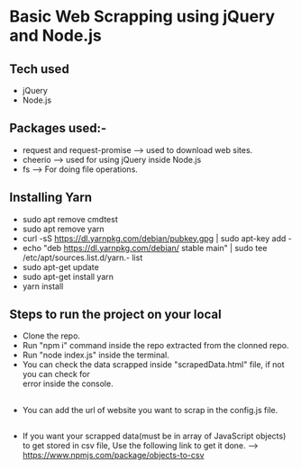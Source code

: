 # Basic Web Scrapping using jQuery and Node.js

## Tech used
- jQuery
- Node.js

## Packages used:-
-  request and request-promise  ⟶  used to download web sites.
-  cheerio ⟶  used for using jQuery inside Node.js
- fs ⟶  For doing file operations.

## Installing Yarn
- sudo apt remove cmdtest
- sudo apt remove yarn
- curl -sS https://dl.yarnpkg.com/debian/pubkey.gpg | sudo apt-key add -
- echo "deb https://dl.yarnpkg.com/debian/ stable main" | sudo tee /etc/apt/sources.list.d/yarn.- list
- sudo apt-get update
- sudo apt-get install yarn
- yarn install

## Steps to run the project on your local
- Clone the repo.
- Run "npm i" command inside the repo extracted from the clonned repo.
- Run "node index.js" inside the terminal.
- You can check the data scrapped inside "scrapedData.html" file, if not you can check for  
  error inside the console.

##
- You can add the url of website you want to scrap in the config.js file.

## 
- If you want your scrapped data(must be in array of JavaScript objects) to get stored in csv file, Use the following link to get it done.
⟶ https://www.npmjs.com/package/objects-to-csv
